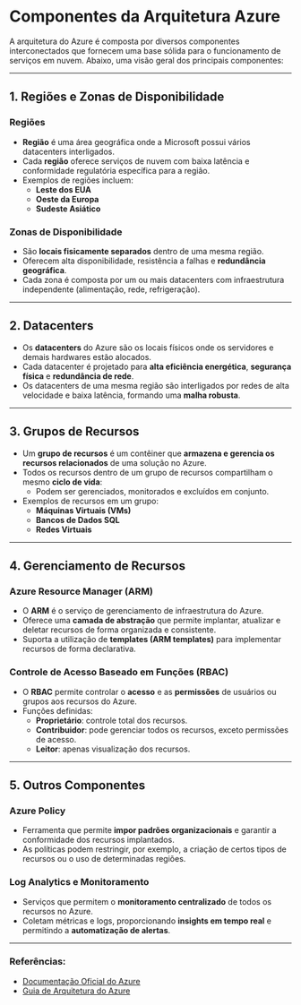 # Componentes da Arquitetura Azure

A arquitetura do Azure é composta por diversos componentes interconectados que fornecem uma base sólida para o funcionamento de serviços em nuvem. Abaixo, uma visão geral dos principais componentes:

---

## 1. Regiões e Zonas de Disponibilidade

### **Regiões**
- **Região** é uma área geográfica onde a Microsoft possui vários datacenters interligados.
- Cada **região** oferece serviços de nuvem com baixa latência e conformidade regulatória específica para a região.
- Exemplos de regiões incluem: 
  - **Leste dos EUA**
  - **Oeste da Europa**
  - **Sudeste Asiático**

### **Zonas de Disponibilidade**
- São **locais fisicamente separados** dentro de uma mesma região.
- Oferecem alta disponibilidade, resistência a falhas e **redundância geográfica**.
- Cada zona é composta por um ou mais datacenters com infraestrutura independente (alimentação, rede, refrigeração).

---

## 2. Datacenters

- Os **datacenters** do Azure são os locais físicos onde os servidores e demais hardwares estão alocados.
- Cada datacenter é projetado para **alta eficiência energética**, **segurança física** e **redundância de rede**.
- Os datacenters de uma mesma região são interligados por redes de alta velocidade e baixa latência, formando uma **malha robusta**.

---

## 3. Grupos de Recursos

- Um **grupo de recursos** é um contêiner que **armazena e gerencia os recursos relacionados** de uma solução no Azure.
- Todos os recursos dentro de um grupo de recursos compartilham o mesmo **ciclo de vida**:
  - Podem ser gerenciados, monitorados e excluídos em conjunto.
- Exemplos de recursos em um grupo:
  - **Máquinas Virtuais (VMs)**
  - **Bancos de Dados SQL**
  - **Redes Virtuais**

---

## 4. Gerenciamento de Recursos

### **Azure Resource Manager (ARM)**
- O **ARM** é o serviço de gerenciamento de infraestrutura do Azure.
- Oferece uma **camada de abstração** que permite implantar, atualizar e deletar recursos de forma organizada e consistente.
- Suporta a utilização de **templates (ARM templates)** para implementar recursos de forma declarativa.

### **Controle de Acesso Baseado em Funções (RBAC)**
- O **RBAC** permite controlar o **acesso** e as **permissões** de usuários ou grupos aos recursos do Azure.
- Funções definidas:
  - **Proprietário**: controle total dos recursos.
  - **Contribuidor**: pode gerenciar todos os recursos, exceto permissões de acesso.
  - **Leitor**: apenas visualização dos recursos.

---

## 5. Outros Componentes

### **Azure Policy**
- Ferramenta que permite **impor padrões organizacionais** e garantir a conformidade dos recursos implantados.
- As políticas podem restringir, por exemplo, a criação de certos tipos de recursos ou o uso de determinadas regiões.

### **Log Analytics e Monitoramento**
- Serviços que permitem o **monitoramento centralizado** de todos os recursos no Azure.
- Coletam métricas e logs, proporcionando **insights em tempo real** e permitindo a **automatização de alertas**.

---

### Referências:
- [Documentação Oficial do Azure](https://learn.microsoft.com/en-us/azure/)
- [Guia de Arquitetura do Azure](https://learn.microsoft.com/en-us/azure/architecture/)

